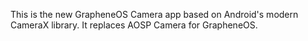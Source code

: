 This is the new GrapheneOS Camera app based on Android's modern CameraX
library. It replaces AOSP Camera for GrapheneOS.
